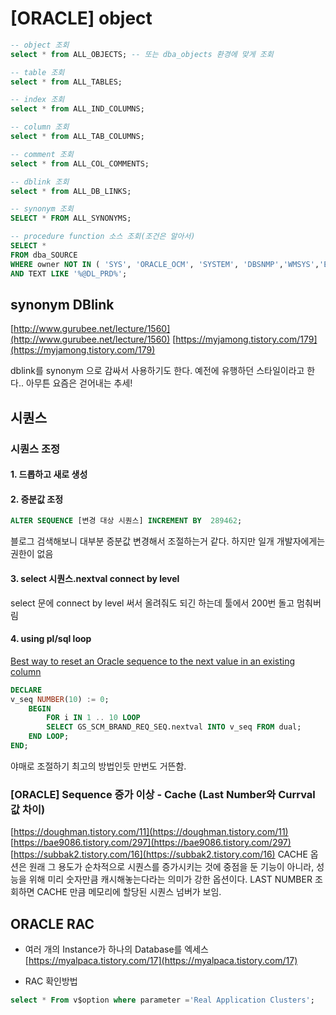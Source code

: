 
# [ORACLE] object

```sql 
-- object 조회
select * from ALL_OBJECTS; -- 또는 dba_objects 환경에 맞게 조회
```

```sql 
-- table 조회
select * from ALL_TABLES;
```

```sql 
-- index 조회
select * from ALL_IND_COLUMNS;
```

```sql 
-- column 조회
select * from ALL_TAB_COLUMNS;
```

```sql 
-- comment 조회
select * from ALL_COL_COMMENTS;
```

```sql 
-- dblink 조회
select * from ALL_DB_LINKS;
```

```sql 
-- synonym 조회
SELECT * FROM ALL_SYNONYMS;
```
```sql
-- procedure function 소스 조회(조건은 알아서)
SELECT *
FROM dba_SOURCE 
WHERE owner NOT IN ( 'SYS', 'ORACLE_OCM', 'SYSTEM', 'DBSNMP','WMSYS','EXFSYS')
AND TEXT LIKE '%@DL_PRD%';
```

## synonym DBlink

[http://www.gurubee.net/lecture/1560](http://www.gurubee.net/lecture/1560)
[https://myjamong.tistory.com/179](https://myjamong.tistory.com/179)

dblink를 synonym 으로 감싸서 사용하기도 한다. 예전에 유행하던 스타일이라고 한다.. 아무튼 요즘은 걷어내는 추세!

## 시퀀스
### 시퀀스 조정
#### 1. 드롭하고 새로 생성
#### 2. 증분값 조정
```sql
ALTER SEQUENCE [변경 대상 시퀀스] INCREMENT BY  289462; 
```
블로그 검색해보니 대부분 증분값 변경해서 조절하는거 같다.
하지만 일개 개발자에게는 권한이 없음
#### 3. select 시퀀스.nextval connect by level
  select 문에 connect by level 써서 올려줘도 되긴 하는데 툴에서 200번 돌고 멈춰버림
#### 4. using pl/sql loop
[Best way to reset an Oracle sequence to the next value in an existing column](https://stackoverflow.com/a/6099259)
```sql
DECLARE
v_seq NUMBER(10) := 0;
	BEGIN
		FOR i IN 1 .. 10 LOOP
		SELECT GS_SCM_BRAND_REQ_SEQ.nextval INTO v_seq FROM dual;
	END LOOP;
END;
```
야매로 조절하기 최고의 방법인듯 만번도 거뜬함.

### [ORACLE] Sequence 증가 이상 - Cache (Last Number와 Currval 값 차이)

[https://doughman.tistory.com/11](https://doughman.tistory.com/11)
[https://bae9086.tistory.com/297](https://bae9086.tistory.com/297)
[https://subbak2.tistory.com/16](https://subbak2.tistory.com/16)
CACHE 옵션은 원래 그 용도가 순차적으로 시퀀스를 증가시키는 것에 중점을 둔 기능이 아니라, 성능을 위해 미리 숫자만큼 캐시해놓는다라는 의미가 강한 옵션이다. LAST NUMBER 조회하면 CACHE 만큼 메모리에 할당된 시퀀스 넘버가 보임.

## ORACLE RAC 
- 여러 개의 Instance가 하나의 Database를 엑세스
[https://myalpaca.tistory.com/17](https://myalpaca.tistory.com/17)

- RAC 확인방법 
```sql
select * From v$option where parameter ='Real Application Clusters';
```








<!--stackedit_data:
eyJoaXN0b3J5IjpbLTMzMDY1MTU4NSwtNDY1ODgyMzI2LC0xMj
IzOTA5NzIyLDc2NjA2Mzg4MCw2OTM1NDI5NzUsMTgzMzI2NDQz
MywtNjUyMjQ2OTE0LDg4MzUyMTcwOCw3NTY1NTE5MTYsMTkyMj
IwMDI5OCwyMTExOTgzMTE5LC00NjY2MDMyNzEsLTk2NzEyMTgx
LDE0NzUwMTM5MjAsLTE0MzAzMjQ0NDgsLTE5MDk4MTQ5NTcsMj
A4MTQ3MzM1OV19
-->